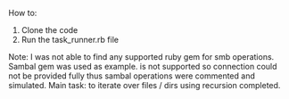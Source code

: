 How to:

1. Clone the code
2. Run the task_runner.rb file

Note: I was not able to find any supported ruby gem for smb operations. Sambal gem was used as example.
is not supported so connection could not be provided fully thus
sambal operations were commented and simulated. Main task: to iterate over files / dirs using recursion completed.
